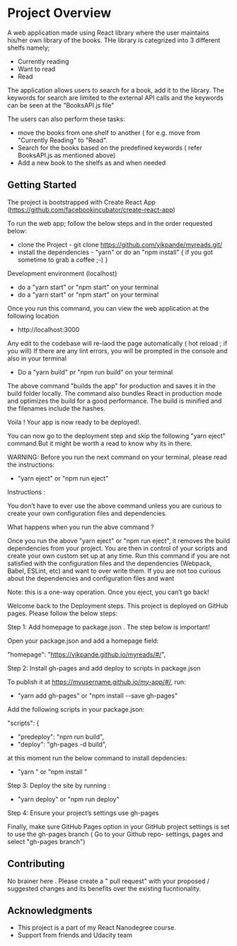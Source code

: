 # Project Overview

A web application made using React library where the user maintains his/her own library of the books. THe library is categrized into 3 different shelfs namely; 

* Currently reading
* Want to read
* Read

The application allows users to search for a book, add it to the library. The keywords for search are limited to the external API calls and the keywords can be seen at the "BooksAPI.js file"

The users can also perform these tasks:

* move the books from one shelf to another ( for e.g. move from "Currently Reading" to "Read". 
* Search for the books based on the predefined keywords ( refer BooksAPI.js as mentioned above)
* Add a new book to the shelfs as and when needed

## Getting Started

The project is bootstrapped with Create React App (https://github.com/facebookincubator/create-react-app)

To run the web app; follow the below steps and in the order requested below:
* clone the Project - git clone https://github.com/vikpande/myreads.git/  
* install the dependencies - "yarn" or do an "npm install" { if you got sometime to grab a coffee ;-) }

Development environment (localhost)

* do a "yarn start" or "npm start" on your terminal 
* do a "yarn start" or "npm start" on your terminal  

Once you run this command, you can view the web application at the following location 
 - http://localhost:3000 

Any edit to the codebase will re-laod the page automatically ( hot reload ; if you will) 
If there are any lint errors, you will be prompted in the console and also in your terminal

* Do a "yarn build" pr "npm run build" on your terminal 

The above command "builds the app" for production and saves it in the build folder locally.
The command also bundles React in production mode and optimizes the build for a good performance.
The build is minified and the filenames include the hashes.

Voila ! Your app is now ready to be deployed!. 

You can now go to the deployment step and skip the following "yarn eject" command.But it might be worth a read to know why its in there. 

WARNING: Before you run the next command on your terminal, please read the instructions:

*  "yarn eject" or "npm run eject"

Instructions :

You don’t have to ever use the above command unless you are curious to create your own configuration files and dependencies.

What happens when you run the abve command ?

Once you run the above "yarn eject" or "npm run eject", it removes the build dependencies from your project. You are then in control of your scripts and create your own custom set up at any time. Run this command if you are not satisfied with the configuration files and the dependencies (Webpack, Babel, ESLint, etc) and want to over write them. If you are not too curious about the dependencies and configuration files and want 
 
Note: this is a one-way operation. Once you eject, you can’t go back!

Welcome back to the Deployment steps. This project is deployed on GitHub pages. Please follow the below steps:

Step 1: Add homepage to package.json . The step below is important! 

Open your package.json and add a homepage field:

  "homepage": "https://vikpande.github.io/myreads/#/",

Step 2: Install gh-pages and add deploy to scripts in package.json

To publish it at https://myusername.github.io/my-app/#/, run:

* "yarn add gh-pages" or "npm install --save gh-pages"

Add the following scripts in your package.json:

  "scripts": {
+   "predeploy": "npm run build",
+   "deploy": "gh-pages -d build",

at this moment run the below command to install depdencies: 

* "yarn " or "npm install "

Step 3: Deploy the site by running :

* "yarn deploy" or "npm run deploy"

Step 4: Ensure your project’s settings use gh-pages

Finally, make sure GitHub Pages option in your GitHub project settings is set to use the gh-pages branch
( Go to your Github repo- settings, pages and select "gh-pages branch")

## Contributing

No brainer here . Please create a " pull request" with your proposed / suggested changes and its benefits over the existing fucntionality. 


## Acknowledgments

* This project is a part of my React Nanodegree course. 
* Support from friends and Udacity team 